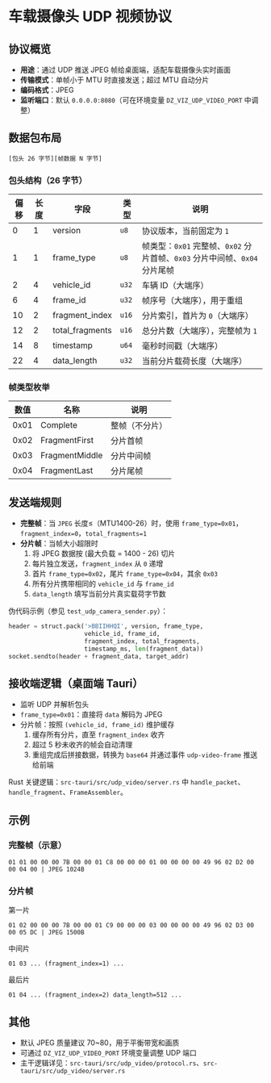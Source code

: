 # 车载摄像头 UDP 视频协议

## 协议概览
- **用途**：通过 UDP 推送 JPEG 帧给桌面端，适配车载摄像头实时画面
- **传输模式**：单帧小于 MTU 时直接发送；超过 MTU 自动分片
- **编码格式**：JPEG
- **监听端口**：默认 `0.0.0.0:8080`（可在环境变量 `DZ_VIZ_UDP_VIDEO_PORT` 中调整）

## 数据包布局
```
[包头 26 字节][帧数据 N 字节]
```

### 包头结构（26 字节）
| 偏移 | 长度 | 字段 | 类型 | 说明 |
|------|------|------|------|------|
| 0    | 1    | version         | `u8`  | 协议版本，当前固定为 `1` |
| 1    | 1    | frame_type      | `u8`  | 帧类型：`0x01` 完整帧、`0x02` 分片首帧、`0x03` 分片中间帧、`0x04` 分片尾帧 |
| 2    | 4    | vehicle_id      | `u32` | 车辆 ID（大端序） |
| 6    | 4    | frame_id        | `u32` | 帧序号（大端序），用于重组 |
|10    | 2    | fragment_index  | `u16` | 分片索引，首片为 `0`（大端序）|
|12    | 2    | total_fragments | `u16` | 总分片数（大端序），完整帧为 `1`|
|14    | 8    | timestamp       | `u64` | 毫秒时间戳（大端序）|
|22    | 4    | data_length     | `u32` | 当前分片载荷长度（大端序）|

### 帧类型枚举
| 数值 | 名称 | 说明 |
|------|------|------|
|0x01|Complete| 整帧（不分片）|
|0x02|FragmentFirst| 分片首帧 |
|0x03|FragmentMiddle| 分片中间帧 |
|0x04|FragmentLast| 分片尾帧 |

## 发送端规则
- **完整帧**：当 `JPEG` 长度≤（MTU1400-26）时，使用 `frame_type=0x01`，`fragment_index=0`，`total_fragments=1`
- **分片帧**：当帧大小超限时
  1. 将 JPEG 数据按 (最大负载 = 1400 - 26) 切片
  2. 每片独立发送，`fragment_index` 从 `0` 递增
  3. 首片 `frame_type=0x02`，尾片 `frame_type=0x04`，其余 `0x03`
  4. 所有分片携带相同的 `vehicle_id` 与 `frame_id`
  5. `data_length` 填写当前分片真实载荷字节数

伪代码示例（参见 `test_udp_camera_sender.py`）：
```python
header = struct.pack('>BBIIHHQI', version, frame_type,
                     vehicle_id, frame_id,
                     fragment_index, total_fragments,
                     timestamp_ms, len(fragment_data))
socket.sendto(header + fragment_data, target_addr)
```

## 接收端逻辑（桌面端 Tauri）
- 监听 UDP 并解析包头
- `frame_type=0x01`：直接将 `data` 解码为 JPEG
- 分片帧：按照 `(vehicle_id, frame_id)` 维护缓存
  1. 缓存所有分片，直至 `fragment_index` 收齐
  2. 超过 5 秒未收齐的帧会自动清理
  3. 重组完成后拼接数据，转换为 `base64` 并通过事件 `udp-video-frame` 推送给前端

Rust 关键逻辑：`src-tauri/src/udp_video/server.rs` 中 `handle_packet`、`handle_fragment`、`FrameAssembler`。

## 示例
### 完整帧（示意）
```
01 01 00 00 00 7B 00 00 01 C8 00 00 00 01 00 00 00 00 49 96 02 D2 00 00 04 00 | JPEG 1024B
```
### 分片帧
第一片
```
01 02 00 00 00 7B 00 00 01 C9 00 00 00 03 00 00 00 00 49 96 02 D3 00 00 05 DC | JPEG 1500B
```
中间片
```
01 03 ... (fragment_index=1) ...
```
最后片
```
01 04 ... (fragment_index=2) data_length=512 ...
```

## 其他
- 默认 JPEG 质量建议 70~80，用于平衡带宽和画质
- 可通过 `DZ_VIZ_UDP_VIDEO_PORT` 环境变量调整 UDP 端口
- 主干逻辑详见：`src-tauri/src/udp_video/protocol.rs`、`src-tauri/src/udp_video/server.rs`
